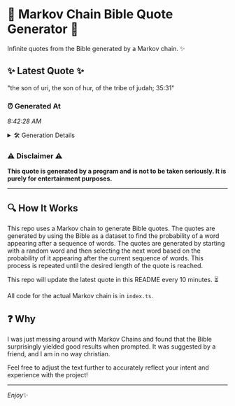 # 📖 Markov Chain Bible Quote Generator 📖

Infinite quotes from the Bible generated by a Markov chain. ✨

## ✨ Latest Quote ✨
"the son of uri, the son of hur, of the tribe of judah; 35:31"

### ⏰ Generated At
*8:42:28 AM*

<details>
    <summary>🛠️ Generation Details</summary>
    <p>
        <strong>🌱 Seed:</strong> the<br>
        <strong>🔄 Iterations:</strong> 13<br>
        <strong>📜 Context History:</strong><br>[ the ]: son<br>[ the, son ]: of<br>[ the, son, of ]: uri,<br>[ the, son, of, uri, ]: the<br>[ the, son, of, uri,, the ]: son<br>[ the, son, of, uri,, the, son ]: of<br>[ son, of, uri,, the, son, of ]: hur,<br>[ of, uri,, the, son, of, hur, ]: of<br>[ uri,, the, son, of, hur,, of ]: the<br>[ the, son, of, hur,, of, the ]: tribe<br>[ son, of, hur,, of, the, tribe ]: of<br>[ of, hur,, of, the, tribe, of ]: judah;<br>[ hur,, of, the, tribe, of, judah; ]: 35:31<br>
    </p>
</details>

### ⚠️ Disclaimer ⚠️
**This quote is generated by a program and is not to be taken seriously. It is purely for entertainment purposes.**

---

## 🔍 How It Works

This repo uses a Markov chain to generate Bible quotes. The quotes are generated by using the Bible as a dataset to find the probability of a word appearing after a sequence of words. The quotes are generated by starting with a random word and then selecting the next word based on the probability of it appearing after the current sequence of words. This process is repeated until the desired length of the quote is reached.

This repo will update the latest quote in this README every 10 minutes. ⏳

All code for the actual Markov chain is in `index.ts`.

## ❓ Why

I was just messing around with Markov Chains and found that the Bible surprisingly yielded good results when prompted. 
It was suggested by a friend, and I am in no way christian.

Feel free to adjust the text further to accurately reflect your intent and experience with the project!

---

*Enjoy*✨
